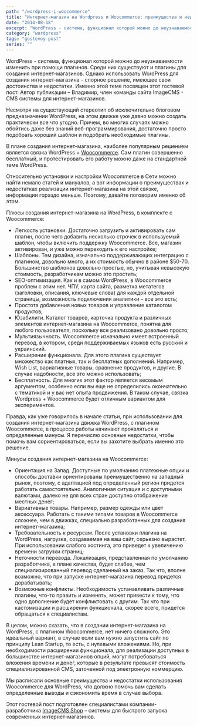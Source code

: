 ```yaml
---
path: "/wordpress-i-woocommerce"
title: "Интернет-магазин на Wordpress и Woocommerce: преимущества и недостатки"
date: "2014-08-18"
excerpt: "WordPress - система, функционал которой можно до неузнаваемости изменить при помощи плагинов. Среди них существуют и плагины для создания интернет-магазинов. Однако использовать WordPress для создания интернет-магазина - спорное решение, имеющее свои достоинства и недостатки. Именно этой теме посвящен этот гостевой пост. Автор публикации – Владимир, член  команды сайта ImageCMS - CMS системы для интернет-магазинов."
category: "wordpress"
tags: "gostevoy-post"
series: ""
---
```


WordPress - система, функционал которой можно до неузнаваемости изменить при помощи плагинов. Среди них существуют и плагины для создания интернет-магазинов. Однако использовать WordPress для создания интернет-магазина - спорное решение, имеющее свои достоинства и недостатки. Именно этой теме посвящен этот гостевой пост. Автор публикации – Владимир, член команды сайта ImageCMS - CMS системы для интернет-магазинов.

Несмотря на существующий стереотип об исключительно блоговом предназначении WordPress, на этом движке уже давно можно создать практически все что угодно. Причем, во многих случаях можно обойтись даже без знаний веб-программирования, достаточно просто подобрать хороший шаблон и подобрать необходимые плагины.

В плане создания интернет-магазина, наиболее популярным решением является связка WordPress + [Woocommerce](http://wordpress.org/plugins/woocommerce/). Сам плагин совершенно бесплатный, и протестировать его работу можно даже на стандартной теме WordPress.

Относительно установки и настройки Woocommerce в Сети можно найти немало статей и мануалов, а вот информации о преимуществах и недостатках реализации интернет-магазина на этой связке, информации гораздо меньше. Поэтому, давайте поговорим именно об этом.

Плюсы создания интернет-магазина на WordPress, в комплекте с Woocommerce:

- Легкость установки. Достаточно загрузить и активировать сам плагин, после чего добавить несколько строчек в используемый шаблон, чтобы включить поддержку Woocommerce. Все, магазин активирован, и уже можно переходить к его настройке;
- Шаблоны. Тем дизайна, изначально поддерживающих интеграцию с плагином, довольно много, а их стоимость обычно в районе $50-70. Большинство шаблонов довольно простые, но, учитывая невысокую стоимость, разработчикам можно это простить;
- SEO-оптимизация. Как и в самом WordPress, в Woocommerce проблем с этим нет. ЧПУ, карта сайта, разметка метатегов (заголовки, описания, ключевые слова) для каждой отдельной страницы, возможность подключения аналитики – все это есть;
- Простота добавления новых товаров и управление каталогом продуктов;
- Юзабилити. Каталог товаров, карточка продукта и различных элементов интернет-магазина на Woocommerce, понятна для любого пользователя, поскольку все реализовано довольно просто;
- Мультиязычность. Woocommerce изначально имеет встроенный перевод, в котором, среди поддерживаемых языков есть русский и украинский.
- Расширение функционала. Для этого плагина существует множество как платных, так и бесплатных дополнений. Например, Wish List, вариативные товары, сравнение продуктов, и другие. В случае надобности, все это можно использовать;
- Бесплатность. Для многих этот фактор является весомым аргументом, особенно если вы еще не определились окончательно с тематикой и у вас нет опыта продвижения. В таком случае, связка Wordpress + Woocommerce будет отличным вариантом для экспериментов.

Правда, как уже говорилось в начале статьи, при использовании для создания интернет-магазина движка WordPress, с плагином Woocommerce, в процессе работы начинают проявляться и определенные минусы. Я перечислю основные недостатки, чтобы помочь вам сориентироваться, если вы захотите выбрать именно это решение.

Минусы создания интернет-магазина на Woocommerce:

- Ориентация на Запад. Доступные по умолчанию платежные опции и способы доставки ориентированы преимущественно на западный рынок, поэтому, с адаптацией под определенный регион придется работать самостоятельно. Аналогичная ситуация и с доступными валютами, далеко не для всех стран доступно отображение местных денег;
- Вариативные товары. Например, размер одежды или цвет аксессуара. Работать с такими типами товаров в Woocommerce сложнее, чем в движках, специально разработанных для создания интернет-магазина;
- Требовательность к ресурсам. После установки плагина на WordPress, нагрузка, создаваемая на ваш сайт, серьезно вырастет. При использовании слабого хостинга, это приведет к увеличению времени загрузки страниц;
- Неточности перевода. Локализация, представленная по умолчанию разработчика, в плане качества, будет слабее, чем специализированный перевод сделанный на заказ. Так что, вполне возможно, что при запуске интернет-магазина перевод придется дорабатывать;
- Возможные конфликты. Необходимость устанавливать различные плагины, что-то править и изменять, может привести к тому, что одно дополнение будет конфликтовать с другим. Так что при кастомизации и расширении функционала, скорее всего, придется обращаться к специалистам.

В целом, можно сказать, что в создании интернет-магазина на WordPress, с плагином Woocommerce, нет ничего сложного. Это идеальный вариант, в случае если вам нужно запустить сайт по принципу Lean Startup, то есть, с нулевыми вложениями. Но, при необходимости расширении функционала, для реализации доступных в большинстве интернет-магазинов опций, могут потребоваться вложения времени и денег, которые в результате превысят стоимость специализированной CMS, заточенной под электронную коммерцию.

Мы расписали основные преимущества и недостатки использования Woocommerce для WordPress, что должно помочь вам сделать определенные выводы и сэкономить время в случае выбора.

Этот гостевой пост подготовлен специалистами компании-разработчика [ImageCMS Shop](http://www.imagecms.net/?utm_source=blog&utm_medium=guestpost&utm_campaign=guest) – системы для быстрого запуска современных интернет-магазинов.
